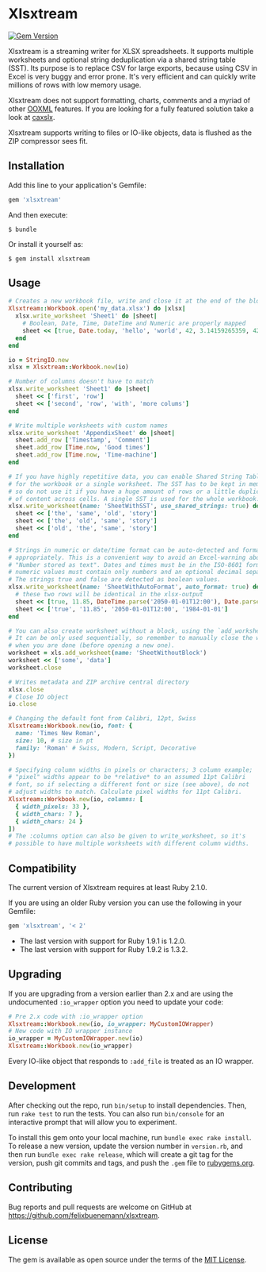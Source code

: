 # Xlsxtream

[![Gem Version](https://badge.fury.io/rb/xlsxtream.svg)](https://rubygems.org/gems/xlsxtream)

Xlsxtream is a streaming writer for XLSX spreadsheets. It supports multiple worksheets and optional string
deduplication via a shared string table (SST). Its purpose is to replace CSV for large exports, because using
CSV in Excel is very buggy and error prone. It's very efficient and can quickly write millions of rows with
low memory usage.

Xlsxtream does not support formatting, charts, comments and a myriad of
other [OOXML](https://en.wikipedia.org/wiki/Office_Open_XML) features. If you are looking for a
fully featured solution take a look at [caxslx](https://github.com/caxlsx/caxlsx).

Xlsxtream supports writing to files or IO-like objects, data is flushed as the ZIP compressor sees fit.

## Installation

Add this line to your application's Gemfile:

```ruby
gem 'xlsxtream'
```

And then execute:

    $ bundle

Or install it yourself as:

    $ gem install xlsxtream

## Usage

```ruby
# Creates a new workbook file, write and close it at the end of the block
Xlsxtream::Workbook.open('my_data.xlsx') do |xlsx|
  xlsx.write_worksheet 'Sheet1' do |sheet|
    # Boolean, Date, Time, DateTime and Numeric are properly mapped
    sheet << [true, Date.today, 'hello', 'world', 42, 3.14159265359, 42**13]
  end
end

io = StringIO.new
xlsx = Xlsxtream::Workbook.new(io)

# Number of columns doesn't have to match
xlsx.write_worksheet 'Sheet1' do |sheet|
  sheet << ['first', 'row']
  sheet << ['second', 'row', 'with', 'more colums']
end

# Write multiple worksheets with custom names
xlsx.write_worksheet 'AppendixSheet' do |sheet|
  sheet.add_row ['Timestamp', 'Comment']
  sheet.add_row [Time.now, 'Good times']
  sheet.add_row [Time.now, 'Time-machine']
end

# If you have highly repetitive data, you can enable Shared String Tables (SST)
# for the workbook or a single worksheet. The SST has to be kept in memory,
# so do not use it if you have a huge amount of rows or a little duplication
# of content across cells. A single SST is used for the whole workbook.
xlsx.write_worksheet(name: 'SheetWithSST', use_shared_strings: true) do |sheet|
  sheet << ['the', 'same', 'old', 'story']
  sheet << ['the', 'old', 'same', 'story']
  sheet << ['old', 'the', 'same', 'story']
end

# Strings in numeric or date/time format can be auto-detected and formatted
# appropriately. This is a convenient way to avoid an Excel-warning about
# "Number stored as text". Dates and times must be in the ISO-8601 format and
# numeric values must contain only numbers and an optional decimal separator.
# The strings true and false are detected as boolean values.
xlsx.write_worksheet(name: 'SheetWithAutoFormat', auto_format: true) do |sheet|
  # these two rows will be identical in the xlsx-output
  sheet << [true, 11.85, DateTime.parse('2050-01-01T12:00'), Date.parse('1984-01-01')]
  sheet << ['true', '11.85', '2050-01-01T12:00', '1984-01-01']
end

# You can also create worksheet without a block, using the `add_worksheet` method.
# It can be only used sequentially, so remember to manually close the worksheet
# when you are done (before opening a new one).
worksheet = xls.add_worksheet(name: 'SheetWithoutBlock')
worksheet << ['some', 'data']
worksheet.close

# Writes metadata and ZIP archive central directory
xlsx.close
# Close IO object
io.close

# Changing the default font from Calibri, 12pt, Swiss
Xlsxtream::Workbook.new(io, font: {
  name: 'Times New Roman',
  size: 10, # size in pt
  family: 'Roman' # Swiss, Modern, Script, Decorative
})

# Specifying column widths in pixels or characters; 3 column example;
# "pixel" widths appear to be *relative* to an assumed 11pt Calibri
# font, so if selecting a different font or size (see above), do not
# adjust widths to match. Calculate pixel widths for 11pt Calibri.
Xlsxtream::Workbook.new(io, columns: [
  { width_pixels: 33 },
  { width_chars: 7 },
  { width_chars: 24 }
])
# The :columns option can also be given to write_worksheet, so it's
# possible to have multiple worksheets with different column widths.
```


## Compatibility

The current version of Xlsxtream requires at least Ruby 2.1.0.

If you are using an older Ruby version you can use the following in your Gemfile:

```ruby
gem 'xlsxtream', '< 2'
```

* The last version with support for Ruby 1.9.1 is 1.2.0.
* The last version with support for Ruby 1.9.2 is 1.3.2.

## Upgrading

If you are upgrading from a version earlier than 2.x and are using the undocumented `:io_wrapper` option you need to update your code:

```ruby
# Pre 2.x code with :io_wrapper option
Xlsxtream::Workbook.new(io, io_wrapper: MyCustomIOWrapper)
# New code with IO wrapper instance
io_wrapper = MyCustomIOWrapper.new(io)
Xlsxtream::Workbook.new(io_wrapper)
```

Every IO-like object that responds to `:add_file` is treated as an IO wrapper.

## Development

After checking out the repo, run `bin/setup` to install dependencies. Then, run `rake test` to run the tests. You can also run `bin/console` for an interactive prompt that will allow you to experiment.

To install this gem onto your local machine, run `bundle exec rake install`. To release a new version, update the version number in `version.rb`, and then run `bundle exec rake release`, which will create a git tag for the version, push git commits and tags, and push the `.gem` file to [rubygems.org](https://rubygems.org).

## Contributing

Bug reports and pull requests are welcome on GitHub at https://github.com/felixbuenemann/xlsxtream.


## License

The gem is available as open source under the terms of the [MIT License](http://opensource.org/licenses/MIT).
